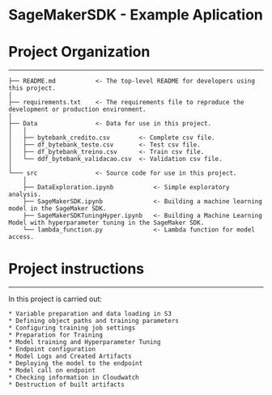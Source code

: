 # SageMakerSDK - Example Aplication 

# Project Organization
------------

    ├── README.md           <- The top-level README for developers using this project.
	│
    ├── requirements.txt    <- The requirements file to reproduce the development or production environment.
    │
    ├── Data                <- Data for use in this project.
	│	│
	│	├── bytebank_credito.csv        <- Complete csv file.
	│	├── df_bytebank_teste.csv       <- Test csv file.
	│	├── df_bytebank_treino.csv      <- Train csv file.
	│	└── ddf_bytebank_validacao.csv  <- Validation csv file.
	│  
    └─── src                <- Source code for use in this project.
		│
		├── DataExploration.ipynb       	<- Simple exploratory analysis.
		├── SageMakerSDK.ipynb          	<- Building a machine learning model in the SageMaker SDK.
		├── SageMakerSDKTuningHyper.ipynb	<- Building a Machine Learning Model with hyperparameter tuning in the SageMaker SDK.
		└── lambda_function.py      		<- Lambda function for model access.
		
# Project instructions
------------

In this project is carried out:

	* Variable preparation and data loading in S3
	* Defining object paths and training parameters
	* Configuring training job settings
	* Preparation for Training
	* Model training and Hyperparameter Tuning 
	* Endpoint configuration
	* Model Logs and Created Artifacts
	* Deploying the model to the endpoint
	* Model call on endpoint
	* Checking information in Cloudwatch
	* Destruction of built artifacts